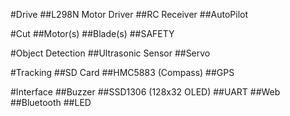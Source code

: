 #Drive
##L298N Motor Driver
##RC Receiver
##AutoPilot

#Cut
##Motor(s)
##Blade(s)
##SAFETY

#Object Detection
##Ultrasonic Sensor
##Servo

#Tracking
##SD Card
##HMC5883 (Compass)
##GPS

#Interface
##Buzzer
##SSD1306 (128x32 OLED)
##UART
##Web
##Bluetooth
##LED
